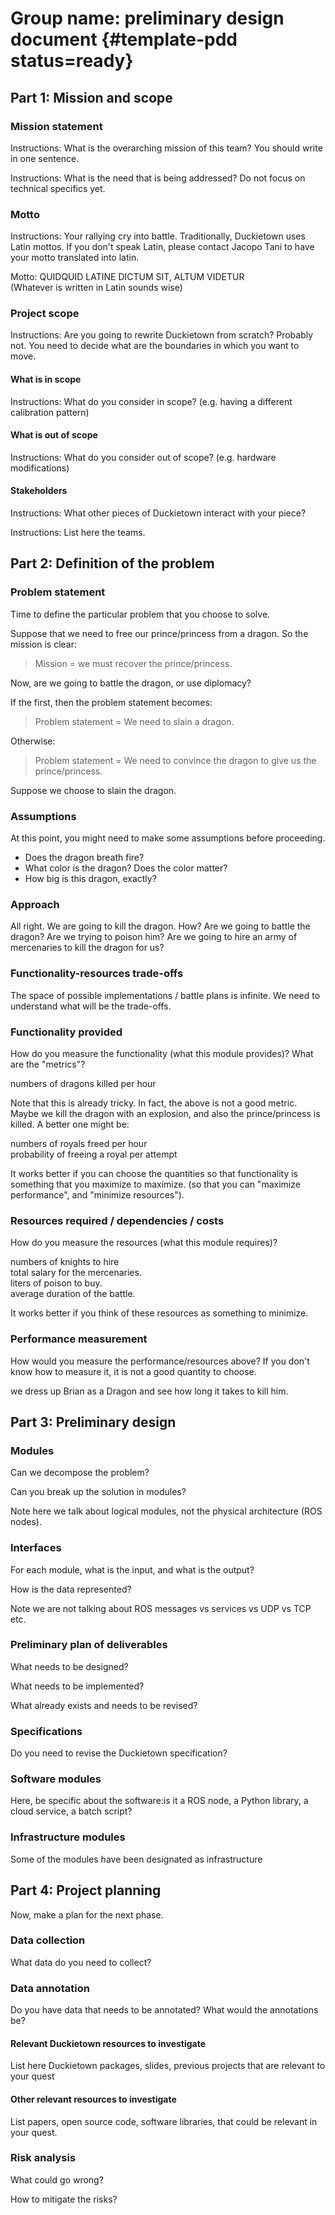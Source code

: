 #  Group name: preliminary design document {#template-pdd status=ready}

## Part 1: Mission and scope

### Mission statement

Instructions: What is the overarching mission of this team? You should write in one sentence.

Instructions: What is the need that is being addressed? Do not focus on technical specifics yet.

### Motto

Instructions: Your rallying cry into battle. Traditionally, Duckietown uses Latin mottos. If you don't speak Latin, please contact Jacopo Tani to have your motto translated into latin.

Motto: QUIDQUID LATINE DICTUM SIT, ALTUM VIDETUR <br/> (Whatever is written in Latin sounds wise)


### Project scope

Instructions:  Are you going to rewrite Duckietown from scratch? Probably not. You need to decide what are the boundaries in which you want to move.

#### What is in scope

Instructions: What do you consider in scope? (e.g. having a different calibration pattern)

#### What is out of scope

Instructions: What do you consider out of scope? (e.g. hardware modifications)

#### Stakeholders

Instructions: What other pieces of Duckietown interact with your piece?

Instructions:  List here the teams.


## Part 2: Definition of the problem

### Problem statement

<div class='instructions' markdown="1">

Time to define the particular problem that you choose to solve.

Suppose that we need to free our prince/princess from a dragon. So the mission is clear:

> Mission = we must recover the prince/princess.

Now, are we going to battle the dragon, or use diplomacy?

If the first, then the problem statement becomes:

> Problem statement = We need to slain a dragon.

Otherwise:

> Problem statement = We need to convince the dragon to give us the prince/princess.

Suppose we choose to slain the dragon.

</div>

### Assumptions

At this point, you might need to make some assumptions before proceeding.

* Does the dragon breath fire?
* What color is the dragon? Does the color matter?
* How big is this dragon, exactly?

### Approach

All right. We are going to kill the dragon. How? Are we going to battle the dragon? Are we trying to poison him? Are we going to hire an army of mercenaries to kill the dragon for us?

### Functionality-resources trade-offs

The space of possible implementations / battle plans is infinite.
We need to understand what will be the trade-offs.

### Functionality provided

How do you measure the functionality (what this module provides)?
What are the "metrics"?

<div class="example-usage" markdown="1">
numbers of dragons killed per hour
</div>

Note that this is already tricky. In fact, the above is not a good metric. Maybe we kill the dragon with an explosion, and also the prince/princess is killed. A better one might be:

<div class="example-usage" markdown="1">
numbers of royals freed per hour
</div>

<div class="example-usage" markdown="1">
probability of freeing a royal per attempt
</div>

It works better if you can choose the quantities so that functionality is something that you maximize to maximize. (so that you can "maximize performance", and "minimize resources").

### Resources required / dependencies / costs

How do you measure the resources (what this module requires)?

<div class="example-usage" markdown="1">
numbers of knights to hire
</div>

<div class="example-usage" markdown="1">
total salary for the mercenaries.
</div>

<div class="example-usage" markdown="1">
liters of poison to buy.
</div>

<div class="example-usage" markdown="1">
average duration of the battle.
</div>

It works better if you think of these resources as something to minimize.

### Performance measurement

How would you measure the performance/resources above? If you don't know how to measure it, it is not a good quantity to choose.

<div class="example-usage" markdown="1">
we dress up Brian as a Dragon and see how long it takes to kill him.
</div>

## Part 3: Preliminary design

### Modules

Can we decompose the problem?

Can you break up the solution in modules?

Note here we talk about logical modules, not the physical architecture (ROS nodes).

### Interfaces

For each module, what is the input, and what is the output?

How is the data represented?

Note we are not talking about ROS messages vs services vs UDP vs TCP etc.

### Preliminary plan of deliverables

What needs to be designed?

What needs to be implemented?

What already exists and needs to be revised?

### Specifications

Do you need to revise the Duckietown specification?

### Software modules

Here, be specific about the software:is it a ROS node, a Python library, a cloud service, a batch script?

### Infrastructure modules

Some of the modules have been designated as infrastructure

## Part 4: Project planning

Now, make a plan for the next phase.

### Data collection

What data do you need to collect?

### Data annotation

Do you have data that needs to be annotated? What would the annotations be?

#### Relevant Duckietown resources to investigate

List here Duckietown packages, slides, previous projects that are relevant to your quest

#### Other relevant resources to investigate

List papers, open source code, software libraries, that could be relevant in your quest.

### Risk analysis

What could go wrong?

How to mitigate the risks?
